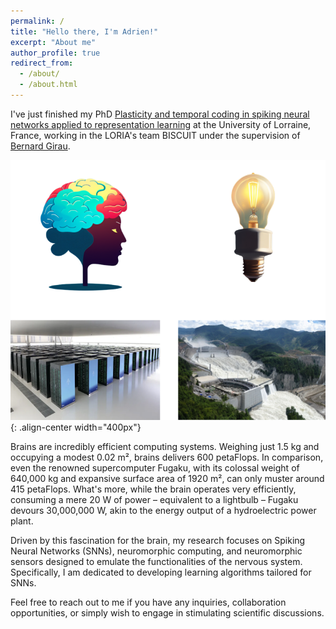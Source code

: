 ```yaml
---
permalink: /
title: "Hello there, I'm Adrien!"
excerpt: "About me"
author_profile: true
redirect_from: 
  - /about/
  - /about.html
---
```


I've just finished my PhD [Plasticity and temporal coding in spiking neural networks applied to representation learning](http://docnum.univ-lorraine.fr/public/DDOC_T_2022_0299_FOIS.pdf) at the University of Lorraine, France, working in the LORIA's team BISCUIT under the supervision of [Bernard Girau](https://www.loria.fr/fr/la-recherche/les-equipes/biscuit/).

![Comparing the brain and a supercomputer](/images/compare_brain_fugaku_1.png){: .align-center width="400px"}

Brains are incredibly efficient computing systems. 
Weighing just 1.5 kg and occupying a modest 0.02 m², brains delivers 600 petaFlops.
In comparison, even the renowned supercomputer Fugaku, with its colossal weight of 640,000 kg and expansive surface area of 1920 m², can only muster around 415 petaFlops.
What's more, while the brain operates very efficiently, consuming a mere 20 W of power – equivalent to a lightbulb – Fugaku devours 30,000,000 W, akin to the energy output of a hydroelectric power plant.

Driven by this fascination for the brain, my research focuses on Spiking Neural Networks (SNNs), neuromorphic computing, and neuromorphic sensors designed to emulate the functionalities of the nervous system.
Specifically, I am dedicated to developing learning algorithms tailored for SNNs.

Feel free to reach out to me if you have any inquiries, collaboration opportunities, or simply wish to engage in stimulating scientific discussions.